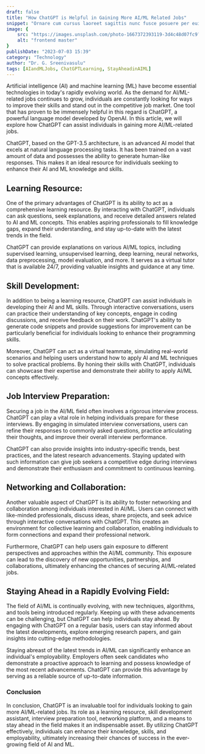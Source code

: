 ```yaml
---
draft: false
title: "How ChatGPT is Helpful in Gaining More AI/ML Related Jobs"
snippet: "Ornare cum cursus laoreet sagittis nunc fusce posuere per euismod dis vehicula a, semper fames lacus maecenas dictumst pulvinar neque enim non potenti. Torquent hac sociosqu eleifend potenti."
image: {
    src: "https://images.unsplash.com/photo-1667372393119-3d4c48d07fc9?&fit=crop&w=430&h=240",
    alt: "frontend master"
}
publishDate: "2023-07-03 15:39"
category: "Technology"
author: "Dr. G. Sreenivasulu"
tags: [AIandMLJobs, ChatGPTLearning, StayAheadinAIML]
---
```


Artificial intelligence (AI) and machine learning (ML) have become essential technologies in today's rapidly evolving world. As the demand for AI/ML-related jobs continues to grow, individuals are constantly looking for ways to improve their skills and stand out in the competitive job market. One tool that has proven to be immensely helpful in this regard is ChatGPT, a powerful language model developed by OpenAI. In this article, we will explore how ChatGPT can assist individuals in gaining more AI/ML-related jobs.

ChatGPT, based on the GPT-3.5 architecture, is an advanced AI model that excels at natural language processing tasks. It has been trained on a vast amount of data and possesses the ability to generate human-like responses. This makes it an ideal resource for individuals seeking to enhance their AI and ML knowledge and skills.

## Learning Resource:

One of the primary advantages of ChatGPT is its ability to act as a comprehensive learning resource. By interacting with ChatGPT, individuals can ask questions, seek explanations, and receive detailed answers related to AI and ML concepts. This enables aspiring professionals to fill knowledge gaps, expand their understanding, and stay up-to-date with the latest trends in the field.

ChatGPT can provide explanations on various AI/ML topics, including supervised learning, unsupervised learning, deep learning, neural networks, data preprocessing, model evaluation, and more. It serves as a virtual tutor that is available 24/7, providing valuable insights and guidance at any time.

## Skill Development:

In addition to being a learning resource, ChatGPT can assist individuals in developing their AI and ML skills. Through interactive conversations, users can practice their understanding of key concepts, engage in coding discussions, and receive feedback on their work. ChatGPT's ability to generate code snippets and provide suggestions for improvement can be particularly beneficial for individuals looking to enhance their programming skills.

Moreover, ChatGPT can act as a virtual teammate, simulating real-world scenarios and helping users understand how to apply AI and ML techniques to solve practical problems. By honing their skills with ChatGPT, individuals can showcase their expertise and demonstrate their ability to apply AI/ML concepts effectively.

## Job Interview Preparation:

Securing a job in the AI/ML field often involves a rigorous interview process. ChatGPT can play a vital role in helping individuals prepare for these interviews. By engaging in simulated interview conversations, users can refine their responses to commonly asked questions, practice articulating their thoughts, and improve their overall interview performance.

ChatGPT can also provide insights into industry-specific trends, best practices, and the latest research advancements. Staying updated with such information can give job seekers a competitive edge during interviews and demonstrate their enthusiasm and commitment to continuous learning.

## Networking and Collaboration:

Another valuable aspect of ChatGPT is its ability to foster networking and collaboration among individuals interested in AI/ML. Users can connect with like-minded professionals, discuss ideas, share projects, and seek advice through interactive conversations with ChatGPT. This creates an environment for collective learning and collaboration, enabling individuals to form connections and expand their professional network.

Furthermore, ChatGPT can help users gain exposure to different perspectives and approaches within the AI/ML community. This exposure can lead to the discovery of new opportunities, partnerships, and collaborations, ultimately enhancing the chances of securing AI/ML-related jobs.

## Staying Ahead in a Rapidly Evolving Field:

The field of AI/ML is continually evolving, with new techniques, algorithms, and tools being introduced regularly. Keeping up with these advancements can be challenging, but ChatGPT can help individuals stay ahead. By engaging with ChatGPT on a regular basis, users can stay informed about the latest developments, explore emerging research papers, and gain insights into cutting-edge methodologies.

Staying abreast of the latest trends in AI/ML can significantly enhance an individual's employability. Employers often seek candidates who demonstrate a proactive approach to learning and possess knowledge of the most recent advancements. ChatGPT can provide this advantage by serving as a reliable source of up-to-date information.

### Conclusion

In conclusion, ChatGPT is an invaluable tool for individuals looking to gain more AI/ML-related jobs. Its role as a learning resource, skill development assistant, interview preparation tool, networking platform, and a means to stay ahead in the field makes it an indispensable asset. By utilizing ChatGPT effectively, individuals can enhance their knowledge, skills, and employability, ultimately increasing their chances of success in the ever-growing field of AI and ML.